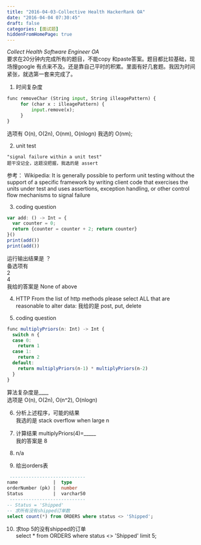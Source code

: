 ```yaml
---
title: "2016-04-03-Collective Health HackerRank OA"
date: "2016-04-04 07:30:45"
draft: false
categories: [面试题]
hiddenFromHomePage: true
---
```

*Collect Health Software Engineer OA*  
要求在20分钟内完成所有的题目，不能copy 和paste答案。题目都比较基础，现场搜google 有点来不及。还是靠自己平时的积累。里面有好几套题。我因为时间紧张，就选第一套来完成了。  


1. 时间复杂度
```python
func removeChar (String input, String illeagePattern) {
     for (char x : illeagePattern) {
         input.remove(x);
     }
}
```
选项有
O(n), O(2n), O(nm), O(nlogn)
我选的 O(nm);

2. unit test 
```code
"signal failure within a unit test"  
题干没记全，这题没把握，我选的是 assert  
```
参考： 
Wikipedia:  It is generally possible to perform unit testing without the support of a specific framework by writing client code that exercises the units under test and uses assertions, exception handling, or other control flow mechanisms to signal failure

3. coding question 
```javascript
var add: () -> Int = {
  var counter = 0;
  return {counter = counter + 2; return counter}
}()
print(add())
print(add())
```
运行输出结果是 ？  
备选项有  
2  
4  
我给的答案是 None of above  

4. HTTP
From the list of http methods please select ALL that are reasonable to alter data:
我给的是  post, put, delete  

5. coding question 
```javascript
func multiplyPriors(n: Int) -> Int {
  switch n {
  case 0:
    return 1
  case 1:
    return 2
  default:
    return multiplyPriors(n-1) * multiplyPriors(n-2)
  }
}
```
算法复杂度是____   
选项是 O(n), O(2n), O(n^2), O(nlogn)  

6. 分析上述程序，可能的结果    
我选的是 stack overflow  when large n   

7. 计算结果 multiplyPriors(4)=_____  
我的答案是 8  

8. n/a 

9. 给出orders表
```sql
 ----------------------------
name             |  type
orderNumber (pk) |  number
Status           |  varchar50
 ----------------------------
-- Status = 'Shipped'
-- 求所有没有shipped订单数
select count(*) from ORDERS where status <> 'Shipped';  
```

10. 求top 5的没有shipped的订单  
select * from ORDERS  where status <> 'Shipped' limit 5;

